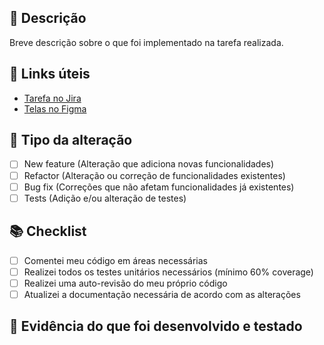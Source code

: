 ## 📝 Descrição

Breve descrição sobre o que foi implementado na tarefa realizada.

## 🔗 Links úteis

<!--- Adicionar os links referentes ao trabalho que foi realizado -->

- [Tarefa no Jira]([https://rethink-dev.atlassian.net/](https://rethink-dev.atlassian.net/))
- [Telas no Figma]([https://www.figma.com](https://www.figma.com))

## 🚚 Tipo da alteração

- [ ] New feature (Alteração que adiciona novas funcionalidades)
- [ ] Refactor (Alteração ou correção de funcionalidades existentes)
- [ ] Bug fix (Correções que não afetam funcionalidades já existentes)
- [ ] Tests (Adição e/ou alteração de testes)

## 📚 Checklist

- [ ] Comentei meu código em áreas necessárias
- [ ] Realizei todos os testes unitários necessários (mínimo 60% coverage)
- [ ] Realizei uma auto-revisão do meu próprio código
- [ ] Atualizei a documentação necessária de acordo com as alterações

## 👀 Evidência do que foi desenvolvido e testado

<!--- Anexe as evidências aqui -->
